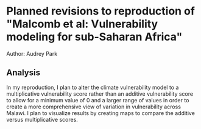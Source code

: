 # Planned revisions to reproduction of  "Malcomb et al: Vulnerability modeling for sub-Saharan Africa"
Author: Audrey Park

## Analysis
In my reproduction, I plan to alter the climate vulnerability model to a multiplicative vulnerability score rather than an additive vulnerability score to allow for a minimum value of 0 and
a larger range of values in order to create a more comprehensive view of variation in vulnerability across Malawi. I plan to visualize results by creating maps to compare the additive versus
multiplicative scores.
